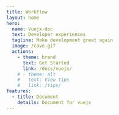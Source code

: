 ```yaml
---
title: Workflow
layout: home
hero:
  name: Vuejx-doc
  text: Developer experiences
  tagline: Make development great again
  image: /cave.gif
  actions:
    - theme: brand
      text: Get Started
      link: /docs/vuejx/
    # - theme: alt
    #   text: View tips
    #   link: /tips/
features:
  - title: Document 
    details: Document for vuejx
---
```


